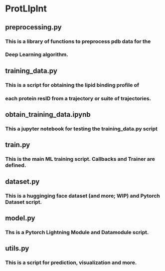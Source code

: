 # ProtLIpInt
## preprocessing.py
### This is a library of functions to preprocess pdb data for the
### Deep Learning algorithm.

## training_data.py
### This is a script for obtaining the lipid binding profile of
### each protein resID from a trajectory or suite of trajectories.

## obtain_training_data.ipynb
### This a jupyter notebook for testing the training_data.py script

## train.py
### This is the main ML training script. Callbacks and Trainer are defined.

## dataset.py
### This is a hugginging face dataset (and more; WIP) and Pytorch Dataset script.

## model.py
### Ths is a Pytorch Lightning Module and Datamodule script.

## utils.py
### This is a script for prediction, visualization and more.


